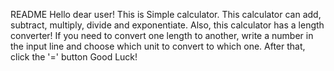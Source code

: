 README
Hello dear user! This is Simple calculator.
This calculator can add, subtract, multiply, divide and exponentiate.
Also, this calculator has a length converter!
If you need to convert one length to another, write a number in the input line and choose which unit to convert to which one. After that, click the '=' button
Good Luck!
